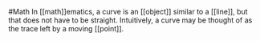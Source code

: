 #Math 
In [[math]]ematics, a curve is an [[object]] similar to a [[line]], but that does not have to be straight. Intuitively, a curve may be thought of as the trace left by a moving [[point]].